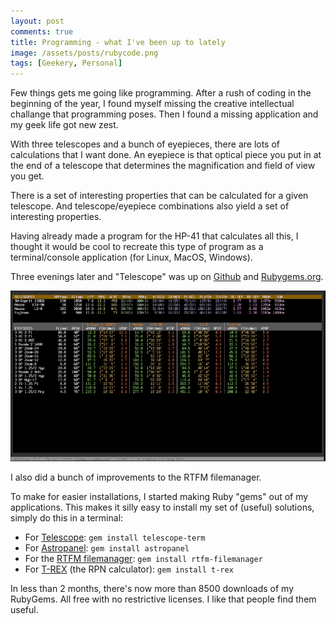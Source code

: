 ```yaml
---
layout: post
comments: true
title: Programming - what I've been up to lately
image: /assets/posts/rubycode.png
tags: [Geekery, Personal]
---
```

  
Few things gets me going like programming. After a rush of coding in the
beginning of the year, I found myself missing the creative intellectual
challange that programming poses. Then I found a missing application and my
geek life got new zest.

With three telescopes and a bunch of eyepieces, there are lots of calculations
that I want done. An eyepiece is that optical piece you put in at the end of a
telescope that determines the magnification and field of view you get.

There is a set of interesting properties that can be calculated for a given
telescope. And telescope/eyepiece combinations also yield a set of interesting
properties.

Having already made a program for the HP-41 that calculates all this, I
thought it would be cool to recreate this type of program as a
terminal/console application (for Linux, MacOS, Windows).

Three evenings later and "Telescope" was up on
[Github](https://github.com/isene/telescope) and
[Rubygems.org](https://rubygems.org/gems/telescope-term).

![](/assets/posts/telescopescreenshot.png)

I also did a bunch of improvements to the RTFM filemanager.

To make for easier installations, I started making Ruby "gems" out of my
applications. This makes it silly easy to install my set of (useful)
solutions, simply do this in a terminal:

* For [Telescope](https://github.com/isene/telescope): `gem install telescope-term`
* For [Astropanel](https://github.com/isene/astropanel): `gem install astropanel`
* For the [RTFM filemanager](https://github.com/isene/RTFM): `gem install rtfm-filemanager`
* For [T-REX](https://github.com/isene/t-rex) (the RPN calculator): `gem install t-rex`

In less than 2 months, there's now more than 8500 downloads of my RubyGems.
All free with no restrictive licenses. I like that people find them useful.
